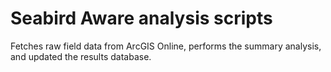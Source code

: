# Seabird Aware analysis scripts

Fetches raw field data from ArcGIS Online, performs the summary analysis, and updated the results database.
